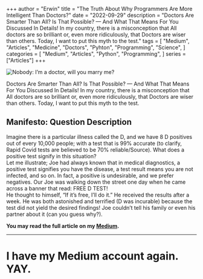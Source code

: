 +++
author = "Erwin"
title = "The Truth About Why Programmers Are More Intelligent Than Doctors?"
date = "2022-09-29"
description = "Doctors Are Smarter Than All? Is That Possible? — And What That Means For You Discussed In Details! In my country, there is a misconception that All doctors are so brilliant or, even more ridiculously, that Doctors are wiser than others. Today, I want to put this myth to the test."
tags = [
    "Medium",
    "Articles",
    "Medicine",
    "Doctors",
    "Pyhton", "Programming", "Science",
]
categories = [
    "Medium",
    "Articles", "Python", "Programming",
]
series = ["Articles"]
+++

![Nobody: I’m a doctor, will you marry me?](/post/the-truth-about-why-programmers-are-more-intelligent-than-doctors/silly-doctor.webp "Programmers are Smarter Than Doctors: The Truth")

<div class="news-lead">
Doctors Are Smarter Than All? Is That Possible? — And What That Means For You Discussed In Details! In my country, there is a misconception that All doctors are so brilliant or, even more ridiculously, that Doctors are wiser than others. Today, I want to put this myth to the test.
</div>
<!--more-->

## Manifesto: Question Description

Imagine there is a particular illness called the D, and we have 8 D positives out of every 10,000 people; with a test that is 99% accurate (to clarify, Rapid Covid tests are believed to be 70% reliable/Source). What does a positive test signify in this situation? <br/>
Let me illustrate; Joe had always known that in medical diagnostics, a positive test signifies you have the disease, a test result means you are not infected, and so on. In fact, a positive is undesirable, and we prefer negatives. Our Joe was walking down the street one day when he came across a banner that read: FREE D TEST!<br/>
He thought to himself, “If it’s free, I’ll do it.” He received the results after a week. He was both astonished and terrified (D was incurable) because the test did not yield the desired findings! Joe couldn’t tell his family or even his partner about it (can you guess why?).<br/>

**You may read the full article on my [Medium](https://medium.com/@AYoonesi/the-truth-about-why-programmers-are-more-intelligent-than-doctors-c5563fc45db5).**

<hr/>

# I have my Medium account again. YAY.